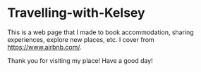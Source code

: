 # Travelling-with-Kelsey
This is a web page that I made to book accommodation, sharing experiences, explore new places, etc.
I cover from https://www.airbnb.com/. 

Thank you for visiting my place! Have a good day!
